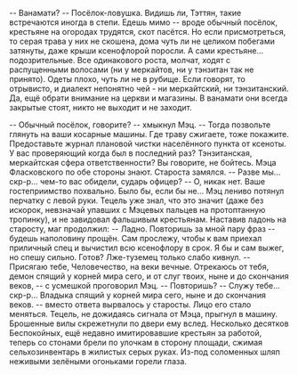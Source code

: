 -- Ванамати?
-- Посёлок-ловушка. Видишь ли, Тэттян, такие встречаются иногда в степи. Едешь мимо -- вроде обычный посёлок, крестьяне на огородах трудятся, скот пасётся. Но если присмотреться, то серая трава у них не скошена, дома чуть ли не целиком побегами затянуты, даже крыши ксенофлорой поросли. А сами крестьяне... подозрительные. Все одинакового роста, молчат, ходят с распущенными волосами (ни у меркайтов, ни у тэнзитан так не принято). Одеты плохо, чуть ли не в рубище. Если говорят, то отрывисто, и диалект непонятно чей - ни меркайтский, ни тэнзитанский. Да, ещё обрати внимание на церкви и магазины. В ванамати они всегда закрытые стоят, никто не выходит и не заходит.

-- Обычный посёлок, говорите? -- хмыкнул Мэц. -- Тогда позвольте глянуть на ваши косарные машины. Где траву сжигаете, тоже покажите. Предоставьте журнал плановой чистки населённого пункта от ксеноты. У вас проверяющий когда был в последний раз? Тэнзитанская, меркайтская сфера ответственности? Вы говорите, не бойтесь. Мэца Фласковского по обе стороны знают.
Староста замялся.
-- Разве мы... скр-р... чем-то вас обидели, сударь офицер?
-- О, никак нет. Ваше гостеприимство похвально. Было бы, если бы не...
Мэц лениво потянул перчатку с левой руки. Тецель уже знал, что это значит (даже без искорок, невзначай упавших с Мэцевых пальцев на протоптанную тропинку), и не завидовал фальшивым крестьянам. Наставив ладонь на старосту, маг продолжил:
-- Ладно. Повторишь за мной пару фраз -- будешь наполовину прощён. Сам прослежу, чтобы к вам приехал приличный спец и вычистил всю ксенофлору в срок. Я бы и сам выжег, но спешу сильно. Готов?
Лже-туземец только слабо кивнул.
-- Присягаю тебе, Человечество, на веки вечные. Отрекаюсь от тебя, демон спящий у корней мира сего, и от слуг твоих, ныне и до скончания веков, -- с усмешкой проговорил Мэц. -- Повторишь?
-- Служу тебе... скр-р... Владыка спящий у корней мира сего, ныне и до скончания веков. -- вместо ответа вырвалось у старосты. Лицо его стало меняться. Тецель, не дожидаясь сигнала от Мэца, прыгнул в машину. Брошенные вилы скрежетнули по двери ему вслед. Несколько десятков Беспокойных, ещё недавно имитировавшие крестьян за работой, теперь со стонами брели по улочкам в сторону площади, сжимая сельхозинвентарь в жилистых серых руках. Из-под соломенных шляп неживыми зелёными огоньками горели глаза.
